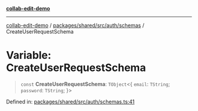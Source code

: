 [**collab-edit-demo**](../../../../../../README.md)

***

[collab-edit-demo](../../../../../../README.md) / [packages/shared/src/auth/schemas](../README.md) / CreateUserRequestSchema

# Variable: CreateUserRequestSchema

> `const` **CreateUserRequestSchema**: `TObject`\<\{ `email`: `TString`; `password`: `TString`; \}\>

Defined in: [packages/shared/src/auth/schemas.ts:41](https://github.com/austyle-io/pub-sub-demo/blob/facd25f09850fc4e78e94ce267c52e173d869933/packages/shared/src/auth/schemas.ts#L41)
